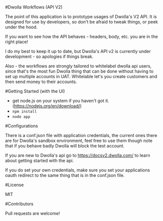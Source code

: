 #Dwolla Workflows (API V2)

The point of this application is to prototype usages of Dwolla's V2 API. It is designed for use by developers, so don't be afraid to tweak things, or peek under the hood.

If you want to see how the API behaves - headers, body, etc.  you are in the right place!

I do my best to keep it up to date, but Dwolla's API v2 is currently under development - so apologies if things break.

Also - the workflows are strongly tailored to whitelabel dwolla api users, since that's the most fun Dwolla thing that can be done without having to set up multiple accounts in UAT. Whitelable let's you create customers and then send money to their accounts.

#Getting Started (with the UI)

* get node.js on your system if you haven't got it. (https://nodejs.org/en/download/)
* `npm install`
* `node app`

#Configurations

There is a conf.json file with application credentials, the current ones there are for Dwolla's sandbox environment, feel free to use them though note that if you behave badly Dwolla will block the test account.

If you are new to Dwolla's api go to https://docsv2.dwolla.com/ to learn about getting started with the api.

If you do set your own credentials, make sure you set your applications oauth redirect to the same thing that is in the conf.json file.

#License

MIT

#Contributors

Pull requests are welcome!